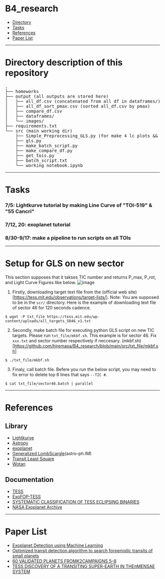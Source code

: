 # B4_research
- [Directory](#directory)
- [Tasks](#tasks)
- [References](#references)
- [Paper List](#paper_list)
---
<a name="directory"></a>
# Directory description of this repository

<pre>
.
├── homeworks
├── output (all outputs are stored here)
│   ├── all_df.csv (concatenated from all df in dataframes/)
│   ├── all_df_sort_pmax.csv (sorted all_df.csv by pmax)
│   ├── compare_df.csv
│   ├── dataframes/
│   └── images/
├── requirements.txt
└── src (main working dir)
    ├── Simple_Preprocessing_GLS.py (for make 4 lc plots && make dataframes)
    ├── gls.py
    ├── make_batch_script.py
    ├── make_compare_df.py
    ├── get_tois.py
    ├── batch_script.txt
    └── working_notebook.ipynb
</pre>
---
<a name="tasks"></a>
# Tasks
### 7/5: Lightkurve tutorial by making Line Curve of "TOI-519" & "55 Cancri"
### 7/12, 20: exoplanet tutorial
### 8/30-9/17: make a pipeline to run scripts on all TOIs

---
<a name="Setup for GLS on a new sector"></a>
# Setup for GLS on new sector
This section supposes that it takses TIC number and returns P_max, P_rot, and Light Curve Figures like below.
![image](https://user-images.githubusercontent.com/61959411/149486810-c16ff5e7-4c54-4d4a-bff5-8acacc31edcd.png)

1. Firstly, downloading target text file from the (official web site)[https://tess.mit.edu/observations/target-lists/]. Note: You are supposed to be in the ```scr/``` directory. Here is the example of downloading text file of sector 46 for 120 seconds cadence.
```
$ wget -P txt_file https://tess.mit.edu/wp-content/uploads/all_targets_S046_v1.txt
```

2. Secondly, make batch file for executing python GLS script on new TIC targets. Please run ```txt_file/mkbf.sh```. This example is for sector 46. Fix ```xxx.txt``` and sector number respectively if neccesary. (mkbf.sh)[https://github.com/hiremasa/B4_research/blob/main/src/txt_file/mkbf.sh]
```
$ ./txt_file/mkbf.sh
```

3. Finaly, call batch file. Befere you run the below script, you may need to fix error to delete top 6 lines that says ```--TIC #```.
``` 
$ cat txt_file/sector46.batch | parallel
```

---
<a name="references"></a>
# References

## Library
- [Lightkurve](https://docs.lightkurve.org/reference/lightcurve.html)
- [Astropy](https://www.astropy.org/)
- [exoplanet](https://docs.exoplanet.codes/en/latest/)
- [Generalized LombScargle](https://arxiv.org/abs/0901.2573)(astro-ph.IM)
- [Transit Least Square](https://github.com/hippke/tls)
- [Wotan](https://github.com/hippke/wotan)
## Documentation
- [TESS](https://tess.mit.edu/science/data/)
- [ExoFOP-TESS](https://exofop.ipac.caltech.edu/tess/)
- [SYSTEMATIC CLASSIFICATION OF TESS ECLIPSING BINARIES](https://jbirky.github.io/content/AAS_235_Poster.pdf)
- [NASA Exoplanet Archive](https://exoplanetarchive.ipac.caltech.edu/cgi-bin/TblView/nph-tblView?app=ExoTbls&config=PS)

---
<a name="paper_list"></a>
# Paper List
- [Exoplanet Detection using Machine Learning](https://arxiv.org/abs/2011.14135)
- [Optimized transit detection algorithm to search forperiodic transits of small planets](https://arxiv.org/pdf/1901.02015.pdf)
- [60 VALIDATED PLANETS FROMK2CAMPAIGNS 5–8](https://arxiv.org/pdf/1810.04074.pdf)
- [TESS DISCOVERY OF A TRANSITING SUPER-EARTH IN THEπMENSAE SYSTEM](https://arxiv.org/pdf/1809.05967.pdf)
